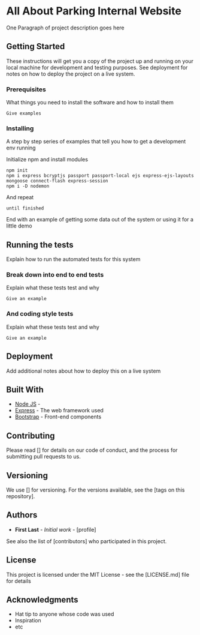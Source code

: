 # All About Parking Internal Website

One Paragraph of project description goes here

## Getting Started

These instructions will get you a copy of the project up and running on your local machine for development and testing purposes. See deployment for notes on how to deploy the project on a live system.

### Prerequisites

What things you need to install the software and how to install them

```
Give examples
```

### Installing

A step by step series of examples that tell you how to get a development env running

Initialize npm and install modules

```
npm init
npm i express bcryptjs passport passport-local ejs express-ejs-layouts mongoose connect-flash express-session
npm i -D nodemon
```

And repeat

```
until finished
```

End with an example of getting some data out of the system or using it for a little demo

## Running the tests

Explain how to run the automated tests for this system

### Break down into end to end tests

Explain what these tests test and why

```
Give an example
```

### And coding style tests

Explain what these tests test and why

```
Give an example
```

## Deployment

Add additional notes about how to deploy this on a live system

## Built With

* [Node JS](https://nodejs.org/) - 
* [Express](https://expressjs.com/) - The web framework used
* [Bootstrap](https://getbootstrap.com/) - Front-end components

## Contributing

Please read [] for details on our code of conduct, and the process for submitting pull requests to us.

## Versioning

We use [] for versioning. For the versions available, see the [tags on this repository]. 

## Authors

* **First Last** - *Initial work* - [profile]

See also the list of [contributors] who participated in this project.

## License

This project is licensed under the MIT License - see the [LICENSE.md] file for details

## Acknowledgments

* Hat tip to anyone whose code was used
* Inspiration
* etc